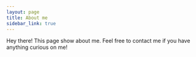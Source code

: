 ```yaml
---
layout: page
title: About me
sidebar_link: true
---
```


<p class="message">
  Hey there! This page show about me. Feel free to contact me if you have
  anything curious on me!
</p>
